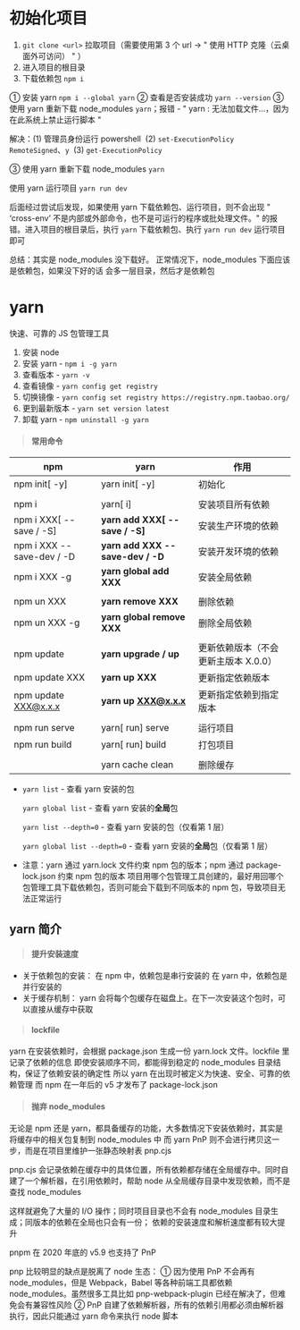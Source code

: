 # 初始化项目

1. `git clone <url>` 拉取项目（需要使用第 3 个 url → " 使用 HTTP 克隆（云桌面外可访问） " ）
2. 进入项目的根目录
3. 下载依赖包 `npm i`

① 安装 yarn `npm i --global yarn`
② 查看是否安装成功 `yarn --version`
③ 使用 yarn 重新下载 node_modules `yarn`；报错 - " yarn : 无法加载文件…，因为在此系统上禁止运行脚本 "

解决：(1) 管理员身份运行 powershell
​ (2) `set-ExecutionPolicy RemoteSigned`、`y`
​ (3) `get-ExecutionPolicy`

③ 使用 yarn 重新下载 node_modules `yarn`

使用 yarn 运行项目 `yarn run dev`

后面经过尝试后发现，如果使用 yarn 下载依赖包、运行项目，则不会出现 " ‘cross-env’ 不是内部或外部命令，也不是可运行的程序或批处理文件。" 的报错。进入项目的根目录后，执行 `yarn` 下载依赖包、执行 `yarn run dev` 运行项目即可

总结：其实是 node_modules 没下载好。
正常情况下，node_modules 下面应该是依赖包，如果没下好的话 会多一层目录，然后才是依赖包

# yarn

快速、可靠的 JS 包管理工具

1. 安装 node
2. 安装 yarn - `npm i -g yarn`
3. 查看版本 - `yarn -v`
4. 查看镜像 - `yarn config get registry`
5. 切换镜像 - `yarn config set registry https://registry.npm.taobao.org/`
6. 更到最新版本 - `yarn set version latest`
7. 卸载 yarn - `npm uninstall -g yarn`

> #### 常用命令

| npm                       | yarn                             | 作用                                 |
| ------------------------- | -------------------------------- | ------------------------------------ |
| npm init[ -y]             | yarn init[ -y]                   | 初始化                               |
|                           |                                  |                                      |
| npm i                     | yarn[ i]                         | 安装项目所有依赖                     |
| npm i XXX[ --save / -S]   | **yarn add XXX[ --save / -S]**   | 安装生产环境的依赖                   |
| npm i XXX --save-dev / -D | **yarn add XXX --save-dev / -D** | 安装开发环境的依赖                   |
| npm i XXX -g              | **yarn global add XXX**          | 安装全局依赖                         |
|                           |                                  |                                      |
| npm un XXX                | **yarn remove XXX**              | 删除依赖                             |
| npm un XXX -g             | **yarn global remove XXX**       | 删除全局依赖                         |
|                           |                                  |                                      |
| npm update                | **yarn upgrade / up**            | 更新依赖版本（不会更新主版本 X.0.0） |
| npm update XXX            | **yarn up XXX**                  | 更新指定依赖版本                     |
| npm update XXX@x.x.x      | **yarn up XXX@x.x.x**            | 更新指定依赖到指定版本               |
|                           |                                  |                                      |
| npm run serve             | yarn[ run] serve                 | 运行项目                             |
| npm run build             | yarn[ run] build                 | 打包项目                             |
|                           |                                  |                                      |
|                           | yarn cache clean                 | 删除缓存                             |

-   `yarn list` - 查看 yarn 安装的包

    `yarn global list` - 查看 yarn 安装的**全局**包

    `yarn list --depth=0` - 查看 yarn 安装的包（仅看第 1 层）

    `yarn global list --depth=0` - 查看 yarn 安装的**全局**包（仅看第 1 层）

-   注意：yarn 通过 yarn.lock 文件约束 npm 包的版本；npm 通过 package-lock.json 约束 npm 包的版本
    项目用哪个包管理工具创建的，最好用回哪个包管理工具下载依赖包，否则可能会下载到不同版本的 npm 包，导致项目无法正常运行

## yarn 简介

> #### 提升安装速度

-   关于依赖包的安装：
    在 npm 中，依赖包是串行安装的
    在 yarn 中，依赖包是并行安装的
-   关于缓存机制：
    yarn 会将每个包缓存在磁盘上。在下一次安装这个包时，可以直接从缓存中获取

> #### lockfile

yarn 在安装依赖时，会根据 package.json 生成一份 yarn.lock 文件。lockfile 里记录了依赖的信息
即使安装顺序不同，都能得到稳定的 node_modules 目录结构，保证了依赖安装的确定性
所以 yarn 在出现时被定义为快速、安全、可靠的依赖管理
而 npm 在一年后的 v5 才发布了 package-lock.json

> #### 抛弃 node_modules

无论是 npm 还是 yarn，都具备缓存的功能，大多数情况下安装依赖时，其实是将缓存中的相关包复制到 node_modules 中
而 yarn PnP 则不会进行拷贝这一步，而是在项目里维护一张静态映射表 pnp.cjs

pnp.cjs 会记录依赖在缓存中的具体位置，所有依赖都存储在全局缓存中。同时自建了一个解析器，在引用依赖时，帮助 node 从全局缓存目录中发现依赖，而不是查找 node_modules

这样就避免了大量的 I/O 操作；同时项目目录也不会有 node_modules 目录生成；同版本的依赖在全局也只会有一份；
依赖的安装速度和解析速度都有较大提升

pnpm 在 2020 年底的 v5.9 也支持了 PnP

pnp 比较明显的缺点是脱离了 node 生态：
① 因为使用 PnP 不会再有 node_modules，但是 Webpack，Babel 等各种前端工具都依赖 node_modules。虽然很多工具比如 pnp-webpack-plugin 已经在解决了，但难免会有兼容性风险
② PnP 自建了依赖解析器，所有的依赖引用都必须由解析器执行，因此只能通过 yarn 命令来执行 node 脚本
